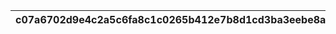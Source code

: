 |c07a6702d9e4c2a5c6fa8c1c0265b412e7b8d1cd3ba3eebe8afc41af22228068|265c0356a3eb9f94885865303e82c6023975ee1c65c74de879d0ed85ffeabc35|fb012819814659f580ba7c1725128354a1bcfee0df6744e2719ea23b35d5eb3a|0172380bcfbbb54615cb98e90d101699495df9d96e299e94024c70f71350022e|02e5b1fc0769935a0a4f7478200d1b567b4dcd4629a8ff1d7a63f7093e06c9f0|4fc8b02d81967d6b9e9573d84024597568cdb5e6a1ceb1f009f1d0f0777cc227|c6f8f8b6a8c0269eeeceb20047fba97b61ba21ae6a4aaba4780b124fd9233cae|5a94679bbba718fc20b6607871f27e00baba0b461d12bf150a97d34fa392b624|46fca77f773bd64c45617dfffe8af32de8427b062fd7ae9e246957502cdc23d0|fd60195457a4ee99dcb13fe5d463c61f424713c5f2dc480bf4adbdaa501c87a9|ed041818b05660e6f794b5ee2abcabd29cea90c1e68a89072f160ad2fa4c0e29|ac955ba4df0e9ead2e018aa65201bc92270c2ef05964ab2870e4c9f65404320d|fbd9e8ad9f8c4c0fc9b55590a0539fc0b4b841fda4ce66e41180f3cf2296a0d4|d35eb068d73d4da407f85664fd2a47745c5ac6a6544dc169f13a6ca88d04a9ca|d06d46d664018f95e260518b34a9354894d1165b7cad6cb93a08b1a674d5ba6b|556472772b8d9e3e4a1273b980ad8b115b34710ce138200d87244ae31f30bdd5|ded37439d766003f82c24465cc61982a44028db3f4aca8a88bf4199b8e79fda3|9300d9bfd9c25dae88d779d23cefdb6bc51134e843d11fc8384f1df93709afa9|6d11aa9b305cc5bc89dc94a22ded4a460f11eb91684b4b5a63c970e387a4b072|5753b17b896fade376f46077fa2632f6480b2fdf6e4cb20db83d180dd14b4cc7|0dc55e293c9c718ab2c1cc6700cdd141d3462135d4ffcef45fa241c26f33b131|97dc5099164f7ced8ae911acbed5679a14ed244867e8655a9c4ca2a4fe1a1e89|
| --- | --- | --- | --- | --- | --- | --- | --- | --- | --- | --- | --- | --- | --- | --- | --- | --- | --- | --- | --- | --- | --- |